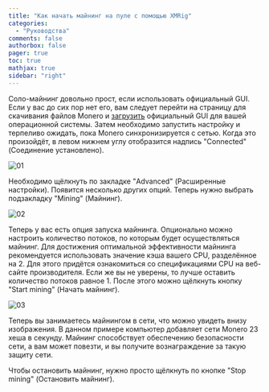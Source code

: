 ```yaml
---
title: "Как начать майнинг на пуле с помощью XMRig"
categories:
  - "Руководства"
comments: false
authorbox: false
pager: true
toc: true
mathjax: true
sidebar: "right"
---
```


Соло-майнинг довольно прост, если использовать официальный GUI. Если у вас до сих пор нет его, вам следует перейти на страницу для скачивания файлов Monero и [загрузить](https://www.getmonero.org/ru/downloads/#gui) официальный GUI для вашей операционной системы. Затем необходимо запустить настройку и терпеливо ожидать, пока Monero синхронизируется с сетью. Когда это произойдёт, в левом нижнем углу отобразится надпись "Connected" (Соединение установлено).

![01](/img/manuals/solo-mine-with-gui/01.png)

Необходимо щёлкнуть по закладке "Advanced" (Расширенные настройки). Появится несколько других опций. Теперь нужно выбрать подзакладку "Mining" (Майнинг).

![02](/img/manuals/solo-mine-with-gui/02.png)

Теперь у вас есть опция запуска майнинга. Опционально можно настроить количество потоков, по которым будет осуществляться майнинг. Для достижения оптимальной эффективности майнинга рекомендуется использовать значение кэша вашего CPU, разделённое на 2. Для этого придётся ознакомиться со спецификациями CPU на веб-сайте производителя. Если же вы не уверены, то лучше оставить количество потоков равное 1. После этого можно щёлкнуть кнопку "Start mining" (Начать майнинг).

![03](/img/manuals/solo-mine-with-gui/03.png)

Теперь вы занимаетесь майнингом в сети, что можно увидеть внизу изображения. В данном примере компьютер добавляет сети Monero 23 хеша в секунду. Майнинг способствует обеспечению безопасности сети, а вам может повезти, и вы получите вознаграждение за такую защиту сети.

Чтобы остановить майнинг, нужно просто щёлкнуть по кнопке "Stop mining" (Остановить майнинг).
